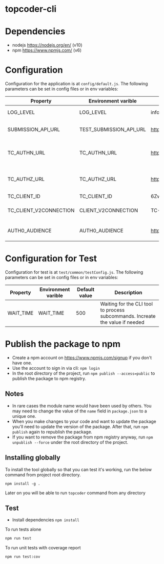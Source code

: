 topcoder-cli
===

# Dependencies
- nodejs https://nodejs.org/en/ (v10)
- npm https://www.npmjs.com/ (v6)

# Configuration
Configuration for the application is at `config/default.js`.
The following parameters can be set in config files or in env variables:

| Property               | Environment varible     | Default value                              | Description                            |
| ---                    | ---                     | ---                                        | ---                                    |
| LOG_LEVEL              | LOG_LEVEL               | info                                       | control log level                      |
| SUBMISSION_API_URL     | TEST_SUBMISSION_API_URL | https://api.topcoder.com/v5    | the TC submission API URL              |
| TC_AUTHN_URL           | TC_AUTHN_URL            | https://topcoder.auth0.com/oauth/ro        | API that is used to fetch JWT token v2 |
| TC_AUTHZ_URL           | TC_AUTHZ_URL            | https://api.topcoder.com/v3/authorizations | API that is used to fetch JWT token v3 |
| TC_CLIENT_ID           | TC_CLIENT_ID            | 6ZwZEUo2ZK4c50aLPpgupeg5v2Ffxp9P           | TC client ID                           |
| TC_CLIENT_V2CONNECTION | CLIENT_V2CONNECTION     | TC-User-Database                           | TC client connection protocol          |
| AUTH0_AUDIENCE         | AUTH0_AUDIENCE          | https://m2m.topcoder.com/                  | AUTH0 Audience (For M2M)               |

# Configuration for Test
Configuration for test is at `test/common/testConfig.js`.
The following parameters can be set in config files or in env variables:

| Property  | Environment varible | Default value | Description                                                                   |
| ---       | ---                 | ---           | ---                                                                           |
| WAIT_TIME | WAIT_TIME           | 500           | Waiting for the CLI tool to process subcommands. Increate the value if needed |

# Publish the package to npm
- Create a npm account on https://www.npmjs.com/signup if you don't have one.
- Use the account to sign in via cli: `npm login`
- In the root directory of the project, run `npm publish --access=public` to publish the package to npm registry.

## Notes
- In rare cases the module name would have been used by others. You may need to change the value of the `name` field in `package.json`
  to a unique one.
- When you make changes to your code and want to update the package you'll need to update the version of the package.
  After that, run `npm publish` again to republish the package.
- If you want to remove the package from npm registry anyway, run `npm unpublish --force` under the root directory of the project.

## Installing globally

To install the tool globally so that you can test it's working, run the below command from project root directory.

```
npm install -g .
```

Later on you will be able to run `topcoder` command from any directory

## Test

- Install dependencies `npm install`

To run tests alone

```bash
npm run test
```

To run unit tests with coverage report

```bash
npm run test:cov
```
